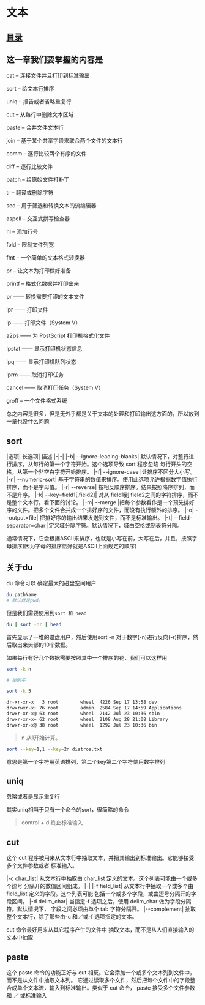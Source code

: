 # 文本
## [目录](https://github.com/shgopher/GOFamily/tree/master/%E5%85%A5%E9%97%A8%E7%AF%87/%E6%93%8D%E4%BD%9C%E7%B3%BB%E7%BB%9F/shell)
## 这一章我们要掌握的内容是

cat – 连接文件并且打印到标准输出

sort – 给文本行排序

uniq – 报告或者省略重复行

cut – 从每行中删除文本区域

paste – 合并文件文本行

join – 基于某个共享字段来联合两个文件的文本行

comm – 逐行比较两个有序的文件

diff – 逐行比较文件

patch – 给原始文件打补丁

tr – 翻译或删除字符

sed – 用于筛选和转换文本的流编辑器

aspell – 交互式拼写检查器

nl – 添加行号

fold – 限制文件列宽

fmt – 一个简单的文本格式转换器

pr – 让文本为打印做好准备

printf – 格式化数据并打印出来

pr —— 转换需要打印的文本文件

lpr —— 打印文件

lp —— 打印文件（System V）

a2ps —— 为 PostScript 打印机格式化文件

lpstat —— 显示打印机状态信息


lpq —— 显示打印机队列状态

lprm —— 取消打印任务

cancel —— 取消打印任务（System V）

groff – 一个文件格式系统

总之内容是很多，但是无外乎都是关于文本的处理和打印输出这方面的，所以放到一章也没什么问题
## sort

|选项|	长选项|	描述
|-|-|
|-b|	--ignore-leading-blanks|	默认情况下，对整行进行排序，从每行的第一个字符开始。这个选项导致 sort 程序忽略 每行开头的空格，从第一个非空白字符开始排序。
|-f|	--ignore-case	|让排序不区分大小写。
|-n|	--numeric-sort|	基于字符串的数值来排序。使用此选项允许根据数字值执行排序，而不是字母值。
|-r|	--reverse|	按相反顺序排序。结果按照降序排列，而不是升序。
|-k|	--key=field1[,field2]|	对从 field1到 field2之间的字符排序，而不是整个文本行。看下面的讨论。
|-m|	--merge	|把每个参数看作是一个预先排好序的文件。把多个文件合并成一个排好序的文件，而没有执行额外的排序。
|-o|	--output=file|	把排好序的输出结果发送到文件，而不是标准输出。
|-t|	--field-separator=char	|定义域分隔字符。默认情况下，域由空格或制表符分隔。

通常情况下，它会根据ASCII来排序，也就是小写在前，大写在后，并且，按照字母排序(因为字母的排序恰好就是ASCII上面规定的顺序)

## 关于du
du 命令可以 确定最大的磁盘空间用户

```bash
du pathName
# 默认就是pwd。
```

但是我们需要使用到`sort 和 head`
```bash
du | sort -nr | head
```
首先显示了一堆的磁盘用户，然后使用sort -n 对于数字(-n)进行反向(-r)排序，然后取出来头部的10个数据。

如果每行有好几个数据需要按照其中一个排序的花，我们可以这样用
```bash
sort -k n

# 举例子

sort -k 5

dr-xr-xr-x   3 root        wheel  4226 Sep 17 13:58 dev
drwxrwxr-x+ 76 root        admin  2584 Sep 17 14:59 Applications
drwxr-xr-x@ 63 root        wheel  2142 Jul 23 10:36 sbin
drwxr-xr-x+ 62 root        wheel  2108 Aug 28 21:08 Library
drwxr-xr-x@ 38 root        wheel  1292 Jul 23 10:36 bin
```
> n 从1开始计算。


```bash
sort --key=1,1 --key=2n distros.txt

```
意思是第一个字符用英语排列，第二个key第二个字符使用数字排列

## uniq
忽略或者是显示重复行

其实uniq相当于只有一个命令的sort，很简略的命令

> control + d 终止标准输入
## cut

这个 cut 程序被用来从文本行中抽取文本，并把其输出到标准输出。它能够接受多个文件参数或者 标准输入。

|-c char_list|	从文本行中抽取由 char_list 定义的文本。这个列表可能由一个或多个逗号 分隔开的数值区间组成。
|-|
|-f field_list|	从文本行中抽取一个或多个由 field_list 定义的字段。这个列表可能 包括一个或多个字段，或由逗号分隔开的字段区间。
|-d delim_char|	当指定-f 选项之后，使用 delim_char 做为字段分隔符。默认情况下， 字段之间必须由单个 tab 字符分隔开。
|--complement|	抽取整个文本行，除了那些由-c 和／或-f 选项指定的文本。

cut 命令最好用来从其它程序产生的文件中 抽取文本，而不是从人们直接输入的文本中抽取

## paste
这个 paste 命令的功能正好与 cut 相反。它会添加一个或多个文本列到文件中，而不是从文件中抽取文本列。 它通过读取多个文件，然后把每个文件中的字段整合成单个文本流，输入到标准输出。类似于 cut 命令， paste 接受多个文件参数和 ／ 或标准输入
